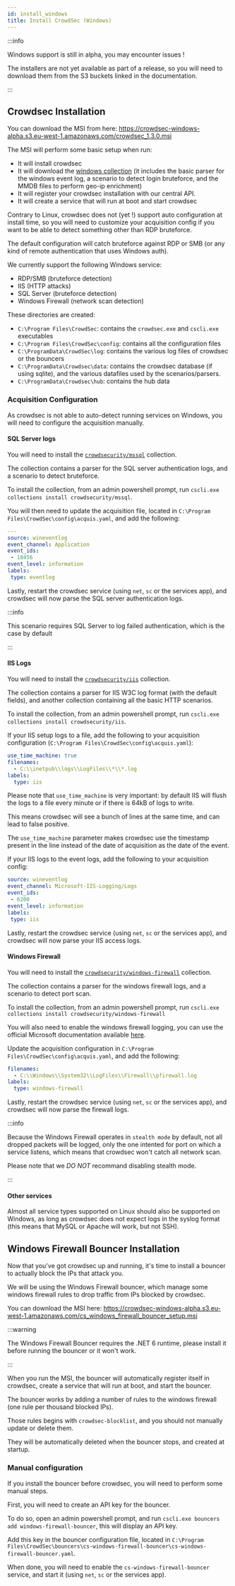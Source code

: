 ```yaml
---
id: install_windows
title: Install CrowdSec (Windows)
---
```



:::info

Windows support is still in alpha, you may encounter issues !

The installers are not yet available as part of a release, so you will need to download them from the S3 buckets linked in the documentation.

:::

## Crowdsec Installation

You can download the MSI from here: https://crowdsec-windows-alpha.s3.eu-west-1.amazonaws.com/crowdsec_1.3.0.msi

The MSI will perform some basic setup when run:
 - It will install crowdsec
 - It will download the [windows collection](https://hub.crowdsec.net/author/crowdsecurity/collections/windows) (it includes the basic parser for the windows event log, a scenario to detect login bruteforce, and the MMDB files to perform geo-ip enrichment)
 - It will register your crowdsec installation with our central API.
 - It will create a service that will run at boot and start crowdsec

Contrary to Linux, crowdsec does not (yet !) support auto configuration at install time, so you will need to customize your acquisition config if you want to be able to detect something other than RDP bruteforce.

The default configuration will catch bruteforce against RDP or SMB (or any kind of remote authentication that uses Windows auth).

We currently support the following Windows service:
 - RDP/SMB (bruteforce detection)
 - IIS (HTTP attacks)
 - SQL Server (bruteforce detection)
 - Windows Firewall (network scan detection)

These directories are created:
 - `C:\Program Files\CrowdSec`: contains the `crowdsec.exe` and `cscli.exe` executables
 - `C:\Program Files\CrowdSec\config`: contains all the configuration files
 - `C:\ProgramData\CrowdSec\log`: contains the various log files of crowdsec or the bouncers
 - `C:\ProgramData\Crowdsec\data`: contains the crowdsec database (if using sqlite), and the various datafiles used by the scenarios/parsers.
 - `C:\ProgramData\Crowdsec\hub`: contains the hub data

### Acquisition Configuration

As crowdsec is not able to auto-detect running services on Windows, you will need to configure the acquisition manually.

#### SQL Server logs

You will need to install the [`crowdsecurity/mssql`](https://hub.crowdsec.net/author/crowdsecurity/collections/mssql) collection.

The collection contains a parser for the SQL server authentication logs, and a scenario to detect bruteforce.

To install the collection, from an admin powershell prompt, run `cscli.exe collections install crowdsecurity/mssql`.

You will then need to update the acquisition file, located in `C:\Program Files\CrowdSec\config\acquis.yaml`, and add the following:
```yaml
---
source: wineventlog
event_channel: Application
event_ids:
 - 18456
event_level: information
labels:
 type: eventlog
```

Lastly, restart the crowdsec service (using `net`, `sc` or the services app), and crowdsec will now parse the SQL server authentication logs.

:::info

This scenario requires SQL Server to log failed authentication, which is the case by default

:::

#### IIS Logs

You will need to install the [`crowdsecurity/iis`](https://hub.crowdsec.net/author/crowdsecurity/collections/iis) collection.

The collection contains a parser for IIS W3C log format (with the default fields), and another collection containing all the basic HTTP scenarios.

To install the collection, from an admin powershell prompt, run `cscli.exe collections install crowdsecurity/iis`.

If your IIS setup logs to a file, add the following to your acquisition configuration (`C:\Program Files\CrowdSec\config\acquis.yaml`):
```yaml
use_time_machine: true
filenames:
  - C:\\inetpub\\logs\\LogFiles\\*\\*.log
labels:
  type: iis
```

Please note that `use_time_machine` is very important: by default IIS will flush the logs to a file every minute or if there is 64kB of logs to write.

This means crowdsec will see a bunch of lines at the same time, and can lead to false positive.

The `use_time_machine` parameter makes crowdsec use the timestamp present in the line instead of the date of acquisition as the date of the event.

If your IIS logs to the event logs, add the following to your acquisition config:
```yaml
source: wineventlog
event_channel: Microsoft-IIS-Logging/Logs
event_ids:
 - 6200
event_level: information
labels:
 type: iis
```
Lastly, restart the crowdsec service (using `net`, `sc` or the services app), and crowdsec will now parse your IIS access logs.

#### Windows Firewall

You will need to install the [`crowdsecurity/windows-firewall`](https://hub.crowdsec.net/author/crowdsecurity/collections/windows-firewall) collection.

The collection contains a parser for the windows firewall logs, and a scenario to detect port scan.

To install the collection, from an admin powershell prompt, run  `cscli.exe collections install crowdsecurity/windows-firewall`

You will also need to enable the windows firewall logging, you can use the official Microsoft documentation available [here](https://docs.microsoft.com/en-us/windows/security/threat-protection/windows-firewall/configure-the-windows-firewall-log). 

Update the acquisition configuration in `C:\Program Files\CrowdSec\config\acquis.yaml`, and add the following:
```yaml
filenames:
  - C:\\Windows\\System32\\LogFiles\\Firewall\\pfirewall.log
labels:
  type: windows-firewall
```

Lastly, restart the crowdsec service (using `net`, `sc` or the services app), and crowdsec will now parse the firewall logs.

:::info

Because the Windows Firewall operates in `stealth mode` by default, not all dropped packets will be logged, only the one intented for port on which a service listens, which means that crowdsec won't catch all network scan.

Please note that we *DO NOT* recommand disabling stealth mode.

:::

#### Other services

Almost all service types supported on Linux should also be supported on Windows, as long as crowdsec does not expect logs in the syslog format (this means that MySQL or Apache will work, but not SSH).


## Windows Firewall Bouncer Installation

Now that you've got crowdsec up and running, it's time to install a bouncer to actually block the IPs that attack you.

We will be using the Windows Firewall bouncer, which manage some windows firewall rules to drop traffic from IPs blocked by crowdsec.

You can download the MSI here: https://crowdsec-windows-alpha.s3.eu-west-1.amazonaws.com/cs_windows_firewall_bouncer_setup.msi

:::warning

The Windows Firewall Bouncer requires the .NET 6 runtime, please install it before running the bouncer or it won't work.

:::

When you run the MSI, the bouncer will automatically register itself in crowdsec, create a service that will run at boot, and start the bouncer.

The bouncer works by adding a number of rules to the windows firewall (one rule per thousand blocked IPs).

Those rules begins with `crowdsec-blocklist`, and you should not manually update or delete them.

They will be automatically deleted when the bouncer stops, and created at startup.

### Manual configuration

If you install the bouncer before crowdsec, you will need to perform some manual steps.

First, you will need to create an API key for the bouncer.

To do so, open an admin powershell prompt, and run `cscli.exe bouncers add windows-firewall-bouncer`, this will display an API key.

Add this key in the bouncer configuration file, located in `C:\Program Files\CrowdSec\bouncers\cs-windows-firewall-bouncer\cs-windows-firewall-bouncer.yaml`.

When done, you will need to enable the `cs-windows-firewall-bouncer` service, and start it (using `net`, `sc` or the services app).